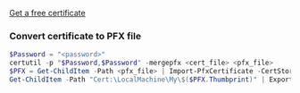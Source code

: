 [Get a free certificate](https://getacert.com/signacert.html)

### Convert certificate to PFX file

```powershell
$Password = "<password>"
certutil -p "$Password,$Password" -mergepfx <cert_file> <pfx_file>
$PFX = Get-ChildItem -Path <pfx_file> | Import-PfxCertificate -CertStoreLocation Cert:\LocalMachine\My -Exportable -Password ($Password | ConvertTo-SecureString -AsPlainText -Force)
Get-ChildItem -Path "Cert:\LocalMachine\My\$($PFX.Thumbprint)" | Export-PfxCertificate -FilePath <pfx_file> -Password ($Password | ConvertTo-SecureString -AsPlainText -Force)
```
